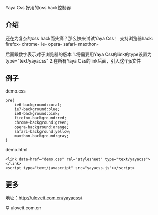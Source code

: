 Yaya Css 好用的css hack控制器 


## 介绍

还在为复杂的css hack而头痛？那么快来试试Yaya Css！
支持浏览器hack:
firefox-
chrome-
ie-
opera-
safari-
maxthon-

后面跟数字表示对于浏览器的版本
1.将需要用Yaya Css的link的type设置为type="text/yayacss"
2.在所有Yaya Css的link后面，引入这个js文件

## 例子

demo.css

	pre{
		ie6-background:coral;
		ie7-background:blue;
		ie8-background:pink;
		firefox-background:red;
		chrome-background:green;
		opera-background:orange;
		safari-background:yellow;
		maxthon-background:gray;
	}

demo.html

	<link data-href="demo.css" rel="stylesheet" type="text/yayacss"></link>
	<script type="text/javascript" src="yayacss.js"></script>

## 更多

地址：http://uloveit.com.cn/yayacss/

© uloveit.com.cn 